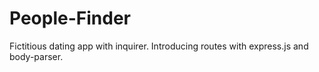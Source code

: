 # People-Finder

Fictitious dating app with inquirer.
Introducing routes with express.js and body-parser.